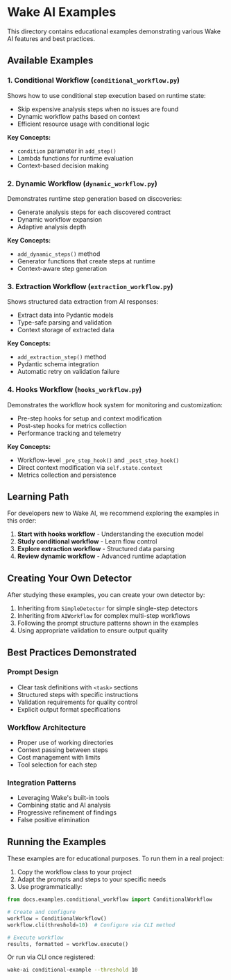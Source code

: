 # Wake AI Examples

This directory contains educational examples demonstrating various Wake AI features and best practices.

## Available Examples

### 1. Conditional Workflow (`conditional_workflow.py`)

Shows how to use conditional step execution based on runtime state:
- Skip expensive analysis steps when no issues are found
- Dynamic workflow paths based on context
- Efficient resource usage with conditional logic

**Key Concepts:**
- `condition` parameter in `add_step()`
- Lambda functions for runtime evaluation
- Context-based decision making

### 2. Dynamic Workflow (`dynamic_workflow.py`)

Demonstrates runtime step generation based on discoveries:
- Generate analysis steps for each discovered contract
- Dynamic workflow expansion
- Adaptive analysis depth

**Key Concepts:**
- `add_dynamic_steps()` method
- Generator functions that create steps at runtime
- Context-aware step generation

### 3. Extraction Workflow (`extraction_workflow.py`)

Shows structured data extraction from AI responses:
- Extract data into Pydantic models
- Type-safe parsing and validation
- Context storage of extracted data

**Key Concepts:**
- `add_extraction_step()` method
- Pydantic schema integration
- Automatic retry on validation failure

### 4. Hooks Workflow (`hooks_workflow.py`)

Demonstrates the workflow hook system for monitoring and customization:
- Pre-step hooks for setup and context modification
- Post-step hooks for metrics collection
- Performance tracking and telemetry

**Key Concepts:**
- Workflow-level `_pre_step_hook()` and `_post_step_hook()`
- Direct context modification via `self.state.context`
- Metrics collection and persistence

## Learning Path

For developers new to Wake AI, we recommend exploring the examples in this order:

1. **Start with hooks workflow** - Understanding the execution model
2. **Study conditional workflow** - Learn flow control
3. **Explore extraction workflow** - Structured data parsing
4. **Review dynamic workflow** - Advanced runtime adaptation

## Creating Your Own Detector

After studying these examples, you can create your own detector by:

1. Inheriting from `SimpleDetector` for simple single-step detectors
2. Inheriting from `AIWorkflow` for complex multi-step workflows
3. Following the prompt structure patterns shown in the examples
4. Using appropriate validation to ensure output quality

## Best Practices Demonstrated

### Prompt Design
- Clear task definitions with `<task>` sections
- Structured steps with specific instructions
- Validation requirements for quality control
- Explicit output format specifications

### Workflow Architecture
- Proper use of working directories
- Context passing between steps
- Cost management with limits
- Tool selection for each step

### Integration Patterns
- Leveraging Wake's built-in tools
- Combining static and AI analysis
- Progressive refinement of findings
- False positive elimination

## Running the Examples

These examples are for educational purposes. To run them in a real project:

1. Copy the workflow class to your project
2. Adapt the prompts and steps to your specific needs
3. Use programmatically:

```python
from docs.examples.conditional_workflow import ConditionalWorkflow

# Create and configure
workflow = ConditionalWorkflow()
workflow.cli(threshold=10)  # Configure via CLI method

# Execute workflow
results, formatted = workflow.execute()
```

Or run via CLI once registered:

```bash
wake-ai conditional-example --threshold 10
```